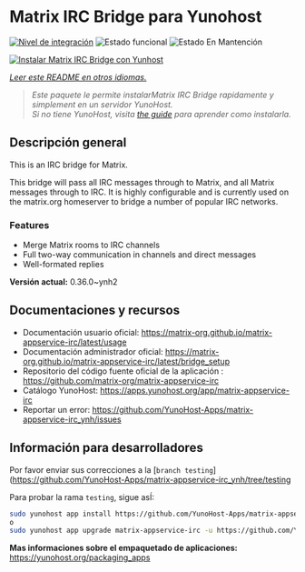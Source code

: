 <!--
Este archivo README esta generado automaticamente<https://github.com/YunoHost/apps/tree/master/tools/readme_generator>
No se debe editar a mano.
-->

# Matrix IRC Bridge para Yunohost

[![Nivel de integración](https://dash.yunohost.org/integration/matrix-appservice-irc.svg)](https://dash.yunohost.org/appci/app/matrix-appservice-irc) ![Estado funcional](https://ci-apps.yunohost.org/ci/badges/matrix-appservice-irc.status.svg) ![Estado En Mantención](https://ci-apps.yunohost.org/ci/badges/matrix-appservice-irc.maintain.svg)

[![Instalar Matrix IRC Bridge con Yunhost](https://install-app.yunohost.org/install-with-yunohost.svg)](https://install-app.yunohost.org/?app=matrix-appservice-irc)

*[Leer este README en otros idiomas.](./ALL_README.md)*

> *Este paquete le permite instalarMatrix IRC Bridge rapidamente y simplement en un servidor YunoHost.*  
> *Si no tiene YunoHost, visita [the guide](https://yunohost.org/install) para aprender como instalarla.*

## Descripción general

This is an IRC bridge for Matrix. 

This bridge will pass all IRC messages through to Matrix, and all Matrix messages through to IRC.
It is highly configurable and is currently used on the matrix.org homeserver to bridge a number of popular IRC networks.

### Features

- Merge Matrix rooms to IRC channels
- Full two-way communication in channels and direct messages
- Well-formated replies


**Versión actual:** 0.36.0~ynh2
## Documentaciones y recursos

- Documentación usuario oficial: <https://matrix-org.github.io/matrix-appservice-irc/latest/usage>
- Documentación administrador oficial: <https://matrix-org.github.io/matrix-appservice-irc/latest/bridge_setup>
- Repositorio del código fuente oficial de la aplicación : <https://github.com/matrix-org/matrix-appservice-irc>
- Catálogo YunoHost: <https://apps.yunohost.org/app/matrix-appservice-irc>
- Reportar un error: <https://github.com/YunoHost-Apps/matrix-appservice-irc_ynh/issues>

## Información para desarrolladores

Por favor enviar sus correcciones a la [`branch testing`](https://github.com/YunoHost-Apps/matrix-appservice-irc_ynh/tree/testing

Para probar la rama `testing`, sigue asÍ:

```bash
sudo yunohost app install https://github.com/YunoHost-Apps/matrix-appservice-irc_ynh/tree/testing --debug
o
sudo yunohost app upgrade matrix-appservice-irc -u https://github.com/YunoHost-Apps/matrix-appservice-irc_ynh/tree/testing --debug
```

**Mas informaciones sobre el empaquetado de aplicaciones:** <https://yunohost.org/packaging_apps>

